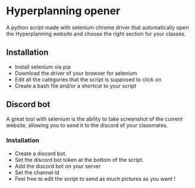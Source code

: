 
# Hyperplanning opener

A python script made with selenium chrome driver that automatically open the Hyperplanning website and choose the right section for your classes.



## Installation

- Install selenium via pip
- Download the driver of your browser for selenium
- Edit all the categories that the script is supposed to click on
- Create a bash file and/or a shortcut to your script


    
## Discord bot

A great tool with selenium is the ability to take screenshot of the current website, allowing you to send it to the discord of your classmates.

### Installation

- Create a discord bot.
- Set the discord bot token at the bottom of the script.
- Add the discord bot on your server
- Set the channel id
- Feel free to edit the script to send as much pictures as you want !